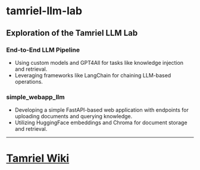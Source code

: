 # tamriel-llm-lab


## Exploration of the Tamriel LLM Lab

### End-to-End LLM Pipeline

- Using custom models and GPT4All for tasks like knowledge injection and retrieval.
- Leveraging frameworks like LangChain for chaining LLM-based operations.


### simple_webapp_llm

- Developing a simple FastAPI-based web application with endpoints for uploading documents and querying knowledge.
- Utilizing HuggingFace embeddings and Chroma for document storage and retrieval.

---

# [Tamriel Wiki](https://github.com/liniribeiro/tamriel-llm-lab/wiki)
